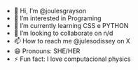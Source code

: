 - 👋 Hi, I’m @joulesgrayson
- 👀 I’m interested in Programing
- 🌱 I’m currently learning CSS e PYTHON
- 💞️ I’m looking to collaborate on n/d
- 📫 How to reach me @julesodissey on X
- 😄 Pronouns: SHE/HER
- ⚡ Fun fact: I love computacional physics

<!---
joulesgrayson/joulesgrayson is a ✨ special ✨ repository because its `README.md` (this file) appears on your GitHub profile.
You can click the Preview link to take a look at your changes.
--->
